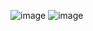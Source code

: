 ![image](https://user-images.githubusercontent.com/57319180/186226834-574cd718-2216-4110-ba15-89a45c3fabc6.png)
![image](https://user-images.githubusercontent.com/57319180/186226862-46c18329-ef75-4d82-abc4-078c168a9a50.png)
